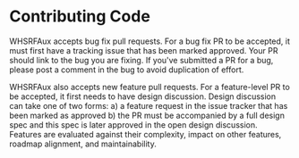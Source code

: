 # Contributing Code

WHSRFAux accepts bug fix pull requests. For a bug fix PR to be accepted, it must first have a tracking issue that has been marked approved. Your PR should link to the bug you are fixing. If you've submitted a PR for a bug, please post a comment in the bug to avoid duplication of effort.

WHSRFAux also accepts new feature pull requests. For a feature-level PR to be accepted, it first needs to have design discussion. Design discussion can take one of two forms:
a) a feature request in the issue tracker that has been marked as approved
b) the PR must be accompanied by a full design spec and this spec is later approved in the open design discussion. Features are evaluated against their complexity, impact on other features, roadmap alignment, and maintainability.
